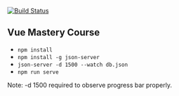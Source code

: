 [![Build Status](https://travis-ci.org/OzanAlpay/vue-exercises.svg?branch=master)](https://travis-ci.org/OzanAlpay/vue-exercises)

## Vue Mastery Course ##

* ```npm install```
* ```npm install -g json-server```
* ```json-server -d 1500 --watch db.json``` 
* ```npm run serve```

Note: -d 1500 required to observe progress bar properly.



